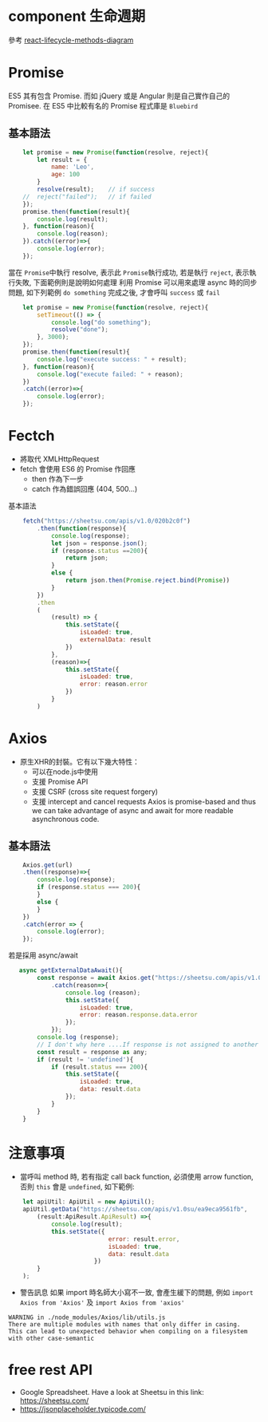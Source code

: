 # component 生命週期
參考 [react-lifecycle-methods-diagram](0http://projects.wojtekmaj.pl/react-lifecycle-methods-diagram/)
# Promise
ES5 其有包含 Promise. 而如 jQuery 或是 Angular 則是自己實作自己的 Promisee. 在 ES5 中比較有名的 Promise 程式庫是 `Bluebird`
## 基本語法
```js
    let promise = new Promise(function(resolve, reject){
        let result = {
            name: 'Leo',
            age: 100
        }
        resolve(result);    // if success
    //  reject("failed");   // if failed
    });
    promise.then(function(result){
        console.log(result);
    }, function(reason){
        console.log(reason);
    }).catch((error)=>{
        console.log(error);
    });
```
當在 `Promise`中執行 resolve, 表示此 `Promise`執行成功, 若是執行 `reject`, 表示執行失敗, 下面範例則是說明如何處理
利用 Promise 可以用來處理 async 時的同步問題, 如下列範例 `do something` 完成之後, 才會呼叫 `success` 或 `fail`
```js
    let promise = new Promise(function(resolve, reject){
        setTimeout(() => {
            console.log("do something");
            resolve("done");
        }, 3000);
    });
    promise.then(function(result){
        console.log("execute success: " + result);
    }, function(reason){
        console.log("execute failed: " + reason);
    })
    .catch((error)=>{
        console.log(error);
    });

```
# Fectch
- 將取代 XMLHttpRequest 
- fetch 會使用 ES6 的 Promise 作回應
    - then 作為下一步
    - catch 作為錯誤回應 (404, 500…)

基本語法
```js
    fetch("https://sheetsu.com/apis/v1.0/020b2c0f")
        .then(function(response){
            console.log(response);
            let json = response.json();
            if (response.status ==200){
                return json;
            }
            else {
                return json.then(Promise.reject.bind(Promise))  
            }
        })
        .then
        (
            (result) => {
                this.setState({
                    isLoaded: true,
                    externalData: result
                })
            },
            (reason)=>{
                this.setState({
                    isLoaded: true,
                    error: reason.error
                })
            }
        )
```

# Axios 
- 原生XHR的封裝。它有以下幾大特性：
    - 可以在node.js中使用
    - 支援 Promise API
    - 支援 CSRF (cross site request forgery)
    - 支援  intercept and cancel requests
Axios is promise-based and thus we can take advantage of async and await for more readable asynchronous code. 

## 基本語法
```js
    Axios.get(url)
    .then((response)=>{
        console.log(response);
        if (response.status === 200){
        }
        else {
        }
    })
    .catch(error => {
        console.log(error);
    });
```

若是採用 async/await
```js
   async getExternalDataAwait(){
        const response = await Axios.get("https://sheetsu.com/apis/v1.0su/ea9eca9561fb")
            .catch(reason=>{
                console.log (reason);
                this.setState({
                    isLoaded: true,
                    error: reason.response.data.error
                });
            });
        console.log (response);
        // I don't why here ....If response is not assigned to another variable, TypeScript always return an error.
        const result = response as any;
        if (result != 'undefined'){
            if (result.status === 200){
                this.setState({
                    isLoaded: true,
                    data: result.data
                });
            }
        }
    }
```

# 注意事項
- 當呼叫 method 時, 若有指定 call back function, 必須使用 arrow function, 否則 `this` 會是 `undefined`, 如下範例:

```js
    let apiUtil: ApiUtil = new ApiUtil();
    apiUtil.getData("https://sheetsu.com/apis/v1.0su/ea9eca9561fb", 
        (result:ApiResult.ApiResult) =>{
            console.log(result);
            this.setState({
                            error: result.error,
                            isLoaded: true,
                            data: result.data
                        })
        }
    );
```
- 警告訊息
如果 import 時名師大小寫不一致, 會產生緩下的問題, 例如 `import Axios from 'Axios'` 及 `import Axios from 'axios'`
```
WARNING in ./node_modules/Axios/lib/utils.js
There are multiple modules with names that only differ in casing.
This can lead to unexpected behavior when compiling on a filesystem with other case-semantic
```

# free rest API
- Google Spreadsheet.
Have a look at Sheetsu in this link:  https://sheetsu.com/
- https://jsonplaceholder.typicode.com/

